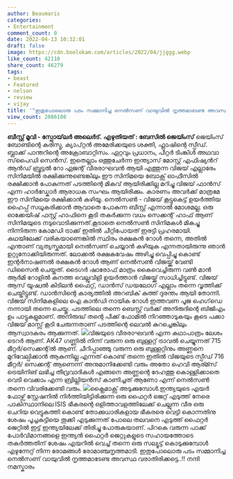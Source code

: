 ```yaml
---
author: Beaumaris
categories:
- Entertainment
comment_count: 0
date: 2022-04-13 10:32:01
draft: false
image: https://cdn.boolokam.com/articles/2022/04/jjggg.webp
like_count: 42110
share_count: 46279
tags:
- beast
- Featured
- nelson
- review
- vijay
title: '"ഇതുപോലൊരു പടം സമ്മാനിച്ച നെൽസണ് വായുവിൽ നൃത്തമാടേണ്ട അവസ്ഥ വരാതിരിക്കട്ടെ"'
view_count: 2086108
---
```


**ബീസ്റ്റ് മൂവി - സ്പോയ്‌ലർ അലെർട്.** **എഴുതിയത് : ബേസിൽ ജെയിംസ്** ജെയിംസ് ബോണ്ടിന്റെ കരിസ്മ, ക്യാപ്റ്റൻ അമേരിക്കയുടെ ശക്തി, ഫ്ലാഷിന്റെ സ്പീഡ്. ബ്ലാക്ക് പാന്തറിന്റെ അക്രോബാറ്റിസം. ഏറ്റവും പ്രധാനം, പീറ്റർ ടിംങ്കിൾ അഥവാ സ്‌പൈഡി സെൻസ്. ഇതെല്ലാം ഒത്തുചേർന്ന ഇന്ത്യാസ് മോസ്റ്റ്‌ എഫിഷ്യൻറ് ആൻഡ് ബ്രൂട്ടൽ റോ ഏജന്റ് വീരരാഘവൻ ആയി എത്തുന്ന വിജയ് എല്ലാരേം സിനിമയിൽ രക്ഷിക്കുന്നുണ്ടെങ്കിലും ഈ സിനിമയെ ബോക്സ്‌ ഓഫീസിൽ രക്ഷിക്കാൻ പോകുന്നത് പടത്തിന്റെ മികവ് ആയിരിക്കില്ല മറിച്ചു വിജയ് ഫാൻസ്‌ എന്ന ഹാർഡ്കോർ ആരാധക സംഘം ആയിരിക്കും. കാരണം അവർക്ക് മാത്രമേ ഈ സിനിമയെ രക്ഷിക്കാൻ കഴിയൂ. നെൽസൺ - വിജയ് കൂട്ടുകെട്ട് ഉയർത്തിയ ഹൈപ്പ് സധൂകരിക്കാൻ ആവാതെ പോകുന്ന ബീസ്റ്റ് എന്നാൽ മോശമല്ല. ഒരു ഓക്കേയിഷ് ഫസ്റ്റ് ഹാഫിനെ കൂടി തകർക്കുന്ന വധം സെക്കന്റ്‌ ഹാഫ് ആണ് സിനിമയുടെ നടുവൊടിക്കുന്നത്.കൂടാതെ നെൽസൺ സിനിമകൾ മികച്ചു നിന്നിരുന്ന കോമഡി ട്രാക്ക് ഇതിൽ ചീറ്റിപോയത് ഇരട്ടി പ്രഹരമായി. കഥയിലേക്ക് വരികയാണെങ്കിൽ സ്ഥിരം രക്ഷകൻ റോൾ തന്നെ, അതിൽ എന്താണ് വ്യത്യസ്തമായി നെൽസണ് ചെയ്യാൻ കഴിയുക എന്നതായിരുന്നു ഞാൻ ഉറ്റുനോക്കിയിരുന്നത്. ലോക്കൽ രക്ഷകവേഷം അഴിച്ചു വെപ്പിച്ചു കൊണ്ട് ഇന്റർനാഷണൽ രക്ഷകൻ റോൾ ആണ് നെൽസൺ വിജയ്ക്ക് വേണ്ടി ഡിസൈൻ ചെയ്തത്. ടൈഗർ ഷാരോഫ് മാത്രം കൈവെച്ചിരുന്ന വൺ മാൻ ആർമി റോളിൽ കനത്ത വെല്ലുവിളി ഉയർത്താൻ വിജയ്ക്ക് സാധിച്ചിട്ടുണ്ട്. വിജയ് ആസ് യൂഷ്വൽ കിടിലൻ ഫൈറ്റ്, ഡാൻസ് ഡയലോഗ് എല്ലാം തന്നെ വൃത്തിക്ക് ചെയ്തിട്ടുണ്ട്. ഡാൻസിന്റെ കാര്യത്തിൽ അറബിക് കുത്ത് ദുരന്തം ആയി തോന്നി. വിജയ് സിനിമകളിലെ ഐ കാൻഡി നായിക റോൾ ഇത്തവണ പൂജ ഹെഗ്‌ഡെ നന്നായി തന്നെ ചെയ്തു. പടത്തിലെ തന്നെ ബെസ്റ്റ് വർക്ക്‌ അനിരുദിന്റെ ബിജിഎം ഉം പാട്ടുകളുമാണ്. അനിരുദ്ധ് തന്റെ പീക്ക് ഫോമിൽ നിറഞ്ഞാടുകയും കൂടെ പക്കാ വിജയ് മാസ്സ് കൂടി ചേരുന്നതാണ് പടത്തിന്റെ ലെവൽ കുറച്ചെങ്കിലും ആസ്വാദകരം ആക്കുന്നത്. ![](https://cdn.boolokam.com/articles/2022/04/jjggg.webp)വിജയുടെ വീരരാഘവൻ എന്ന കഥാപാത്രം ലേശം ടെറർ ആണ്. AK47 ഗണ്ണിൽ നിന്ന് വരുന്ന ഒരു ബുള്ളറ്റ് ട്രാവൽ ചെയ്യുന്നത് 715 മീറ്റർ/സെക്കന്റ്‌ൽ ആണ്. ചീറിപ്പാഞ്ഞു വരുന്ന ഒരു ബുള്ളറ്റിനും അണ്ണനെ മുറിവേല്പിക്കാൻ ആകുന്നില്ല എന്നത് കൊണ്ട് തന്നെ ഇതിൽ വിജയുടെ സ്പീഡ് 716 മീറ്റർ/ സെക്കന്റ്‌ ആണെന്ന് അനുമാനിക്കേണ്ടി വരും അതോ ഹെവി ആര്മ്സ് ട്രെയിനിങ് ലഭിച്ച തീവ്രവാദികൾ എങ്ങനെ അണ്ണന്റെ ദേഹത്തു കൊള്ളിക്കാതെ വെടി വെക്കാം എന്ന ബ്രില്ലിയൻസ് കാണിച്ചത് ആണോ എന്ന് നെൽസൺ തന്നെ വിവരിക്കേണ്ടി വരും. ![](https://cdn.boolokam.com/articles/2022/04/vijay-beast-1200.jpg)ക്ലൈമാക്സ്‌ അടുക്കുമ്പോൾ.ഇന്ത്യയുടെ എയർ ഫോഴ്സ് സ്റ്റേഷനിൽ നിർത്തിയിട്ടിരിക്കുന്ന ഒരു ഫൈറ്റർ ജെറ്റ് എടുത്ത് നേരെ പാകിസ്ഥാനിലെ ISIS ഭീകരന്റെ ഒളിത്താവളത്തിലേക്ക് ചെല്ലുന്ന വീര ഒരു ചെറിയ വെട്ടുകത്തി കൊണ്ട് തോക്കുധാരികളായ ഭീകരരെ വെട്ടി കൊന്നതിനു ശേഷം പൂച്ചകുട്ടിയെ തൂക്കി എടുക്കുന്നത് പോലെ തലവനെ എടുത്ത് ഫൈറ്റർ ജെറ്റിൽ ഇട്ട് ഇന്ത്യയിലേക്ക് തിരിച്ചു പോരുകയാണ്. പിറകെ വരുന്ന പാക്ക് പോർവിമാനങ്ങളെ ഇന്ത്യൻ ഫൈറ്റർ ജെറ്റുകളുടെ സഹായത്തോടെ തകർത്തതിന് ശേഷം എയറിൽ വെച്ച് തന്നെ ഒരു സല്യൂട്ട് കൊടുക്കുമ്പോൾ എഴുന്നേറ്റ് നിന്ന രോമങ്ങൾ രോമാഞ്ചനൃത്തമാടി. ഇതുപോലൊരു പടം സമ്മാനിച്ച നെൽസണ് വായുവിൽ നൃത്തമാടേണ്ട അവസ്ഥ വരാതിരിക്കട്ടെ..!! നന്ദി നമസ്കാരം